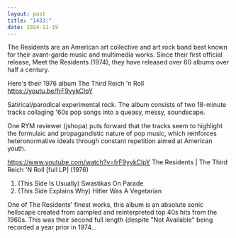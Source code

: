 ```yaml
---
layout: post
title: "1433:"
date: 2024-11-19
---
```


The Residents are an American art collective and art rock band best known for their avant-garde music and multimedia works. Since their first official release, Meet the Residents (1974), they have released over 60 albums over half a century. 

Here's their 1976 album The Third Reich 'n Roll 
https://youtu.be/frF9yykCIpY

Satirical/parodical experimental rock. The album consists of two 18-minute tracks collaging '60s pop songs into a queasy, messy, soundscape. 

One RYM reviewer (jshopa) puts forward that the tracks seem to highlight the formulaic and propagandistic nature of pop music, which reinforces heteronormative ideals through constant repetition aimed at American youth.

https://www.youtube.com/watch?v=frF9yykCIpY
The Residents | The Third Reich 'N Roll [full LP]
(1976)

1. (This Side Is Usually) Swastikas On Parade
2. (This Side Explains Why) Hitler Was A Vegetarian

One of The Residents' finest works, this album is an absolute sonic hellscape created from sampled and reinterpreted top 40s hits from the 1960s. This was their second full length (despite "Not Available" being recorded a year prior in 1974...
